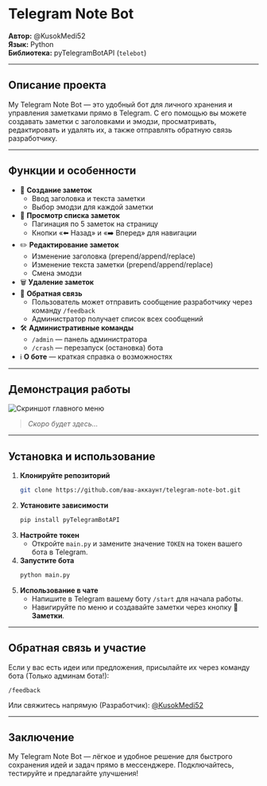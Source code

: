 # Telegram Note Bot

**Автор:** @KusokMedi52  
**Язык:** Python  
**Библиотека:** pyTelegramBotAPI (`telebot`)

---

## Описание проекта

My Telegram Note Bot — это удобный бот для личного хранения и управления заметками прямо в Telegram. С его помощью вы можете создавать заметки с заголовками и эмодзи, просматривать, редактировать и удалять их, а также отправлять обратную связь разработчику.

---

## Функции и особенности

- 📝 **Создание заметок**  
  - Ввод заголовка и текста заметки  
  - Выбор эмодзи для каждой заметки  
- 📜 **Просмотр списка заметок**  
  - Пагинация по 5 заметок на страницу  
  - Кнопки «⬅️ Назад» и «➡️ Вперед» для навигации  
- ✏️ **Редактирование заметок**  
  - Изменение заголовка (prepend/append/replace)  
  - Изменение текста заметки (prepend/append/replace)  
  - Смена эмодзи  
- 🗑 **Удаление заметок**  
- 💬 **Обратная связь**  
  - Пользователь может отправить сообщение разработчику через команду `/feedback`  
  - Администратор получает список всех сообщений  
- 🛠 **Административные команды**  
  - `/admin` — панель администратора  
  - `/crash` — перезапуск (остановка) бота  
- ℹ️ **О боте** — краткая справка о возможностях

---

## Демонстрация работы

![Скриншот главного меню](https://user-images.githubusercontent.com/ваш-профиль/screenshot-main-menu.png)    

> *Скоро будет здесь...*

---

## Установка и использование

1. **Клонируйте репозиторий**  
   ```bash
   git clone https://github.com/ваш-аккаунт/telegram-note-bot.git
   ```
2. **Установите зависимости**  
   ```bash
   pip install pyTelegramBotAPI
   ```
3. **Настройте токен**  
   - Откройте `main.py` и замените значение `TOKEN` на токен вашего бота в Telegram.
4. **Запустите бота**  
   ```bash
   python main.py
   ```
5. **Использование в чате**  
   - Напишите в Telegram вашему боту `/start` для начала работы.  
   - Навигируйте по меню и создавайте заметки через кнопку **📝 Заметки**.

---

## Обратная связь и участие

Если у вас есть идеи или предложения, присылайте их через команду бота (Только админам бота!):  
```
/feedback
```  
Или свяжитесь напрямую (Разработчик): [@KusokMedi52](https://t.me/KusokMedi52)

---

## Заключение

My Telegram Note Bot — лёгкое и удобное решение для быстрого сохранения идей и задач прямо в мессенджере. Подключайтесь, тестируйте и предлагайте улучшения!  

